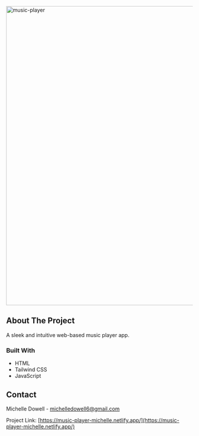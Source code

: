 <img width="808" alt="music-player" src="https://github.com/user-attachments/assets/d469f06e-024a-4989-85da-be1b867420a4" />

<!-- ABOUT THE PROJECT -->
## About The Project

A sleek and intuitive web-based music player app.

### Built With

* HTML
* Tailwind CSS
* JavaScript


<!-- CONTACT -->
## Contact

Michelle Dowell - michelledowell6@gmail.com

Project Link: [https://music-player-michelle.netlify.app/](https://music-player-michelle.netlify.app/)
